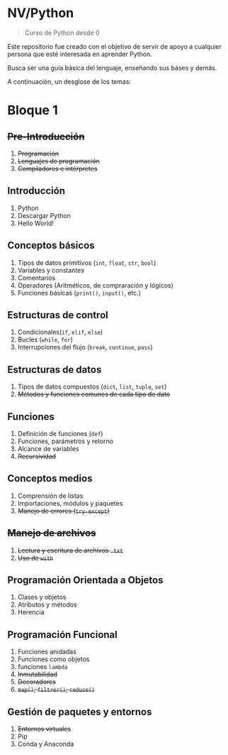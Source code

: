# NV/Python
> Curso de Python desde 0

Este repositorio fue creado con el objetivo de servir de apoyo a cualquier persona que esté interesada en aprender Python.

Busca ser una guía básica del lenguaje, enseñando sus báses y demás.

A continuación, un desglose de los temas:

# Bloque 1

## ~~Pre-Introducción~~
1. ~~Programación~~
2. ~~Lenguajes de programación~~
3. ~~Compiladores e intérpretes~~

## Introducción

1. Python
2. Descargar Python
3. Hello World!

## Conceptos básicos 
1. Tipos de datos primitivos (`int`, `float`, `str`, `bool`)
2. Variables y constantes 
3. Comentarios
4. Operadores (Aritméticos, de compraración y lógicos)
5. Funciones básicas (`print()`, `input()`, etc.) 

## Estructuras de control
1. Condicionales(`if`, `elif`, `else`)
2. Bucles (`while`, `for`)
3. Interrupciones del flujo (`break`, `continue`, `pass`) 

## Estructuras de datos
1. Tipos de datos compuestos (`dict`, `list`, `tuple`, `set`)
2. ~~Métodos y funciones comunes de cada tipo de dato~~ 

## Funciones 
1. Definición de funciones (`def`)
2. Funciones, parámetros y retorno
3. Alcance de variables
4. ~~Recursividad~~

## Conceptos medios
1.  Comprensión de listas
2.  Importaciones, módulos y paquetes
3.  ~~Manejo de errores (`try-except`)~~

## ~~Manejo de archivos~~
1. ~~Lectura y escritura de archivos `.txt`~~
2. ~~Uso de `with`~~

## Programación Orientada a Objetos 
1. Clases y objetos
2. Atributos y métodos
3. Herencia 

## Programación Funcional 
1. Funciones anidadas
2. Funciones como objetos
3. funciones `lambda`
4. ~~Inmutabilidad~~
5. ~~Decoradores~~
6. ~~`map()`, `filtrer()`, `reduce()`~~

## Gestión de paquetes y entornos
1. ~~Entornos virtuales~~
2. Pip 
3. Conda y Anaconda  